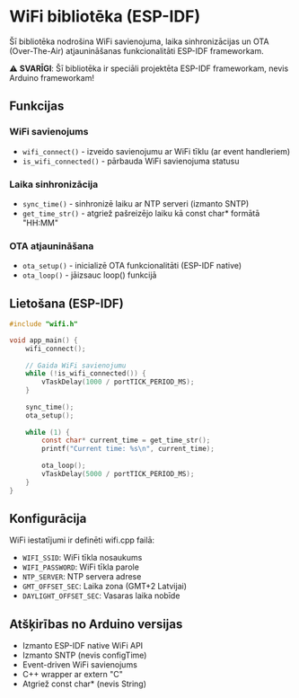 # WiFi bibliotēka (ESP-IDF)

Šī bibliotēka nodrošina WiFi savienojuma, laika sinhronizācijas un OTA (Over-The-Air) atjaunināšanas funkcionalitāti ESP-IDF frameworkam.

⚠️ **SVARĪGI**: Šī bibliotēka ir speciāli projektēta ESP-IDF frameworkam, nevis Arduino frameworkam!

## Funkcijas

### WiFi savienojums
- `wifi_connect()` - izveido savienojumu ar WiFi tīklu (ar event handleriem)
- `is_wifi_connected()` - pārbauda WiFi savienojuma statusu

### Laika sinhronizācija  
- `sync_time()` - sinhronizē laiku ar NTP serveri (izmanto SNTP)
- `get_time_str()` - atgriež pašreizējo laiku kā const char* formātā "HH:MM"

### OTA atjaunināšana
- `ota_setup()` - inicializē OTA funkcionalitāti (ESP-IDF native)
- `ota_loop()` - jāizsauc loop() funkcijā

## Lietošana (ESP-IDF)

```c
#include "wifi.h"

void app_main() {
    wifi_connect();
    
    // Gaida WiFi savienojumu
    while (!is_wifi_connected()) {
        vTaskDelay(1000 / portTICK_PERIOD_MS);
    }
    
    sync_time();
    ota_setup();
    
    while (1) {
        const char* current_time = get_time_str();
        printf("Current time: %s\n", current_time);
        
        ota_loop();
        vTaskDelay(5000 / portTICK_PERIOD_MS);
    }
}
```

## Konfigurācija

WiFi iestatījumi ir definēti wifi.cpp failā:
- `WIFI_SSID`: WiFi tīkla nosaukums
- `WIFI_PASSWORD`: WiFi tīkla parole  
- `NTP_SERVER`: NTP servera adrese
- `GMT_OFFSET_SEC`: Laika zona (GMT+2 Latvijai)
- `DAYLIGHT_OFFSET_SEC`: Vasaras laika nobīde

## Atšķirības no Arduino versijas

- Izmanto ESP-IDF native WiFi API
- Izmanto SNTP (nevis configTime)
- Event-driven WiFi savienojums
- C++ wrapper ar extern "C"
- Atgriež const char* (nevis String)
